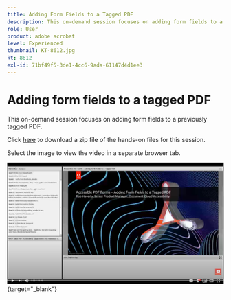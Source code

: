 ```yaml
---
title: Adding Form Fields to a Tagged PDF
description: This on-demand session focuses on adding form fields to a previously tagged PDF
role: User
product: adobe acrobat
level: Experienced
thumbnail: KT-8612.jpg
kt: 8612
exl-id: 71bf49f5-3de1-4cc6-9ada-61147d4d1ee3
---
```

# Adding form fields to a tagged PDF

This on-demand session focuses on adding form fields to a previously tagged PDF.

Click [here](../assets/accessibilitysession5.zip) to download a zip file of the hands-on files for this session.

Select the image to view the video in a separate browser tab.

[![Session 5 Video](../assets/Accessibilitysession5_YT.png)](https://youtu.be/vaM9R-mt5Jo){target="_blank"}
